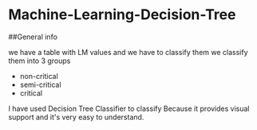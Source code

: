 # Machine-Learning-Decision-Tree

##General info

we have a table with LM values and we have to classify them 
we classify them into 3 groups
* non-critical
* semi-critical
* critical

I have used Decision Tree Classifier to classify 
Because it provides visual support and it's very easy to understand.



